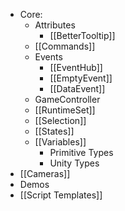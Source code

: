 
- Core:
	-  Attributes
		- [[BetterTooltip]]
	-  [[Commands]]
	-  Events
		-  [[EventHub]]
		-  [[EmptyEvent]]
		-  [[DataEvent]]
	-  GameController
	-  [[RuntimeSet]]
	-  [[Selection]]
	-  [[States]]
	-  [[Variables]]
		-  Primitive Types
		-  Unity Types
-  [[Cameras]]
-  Demos
-  [[Script Templates]]